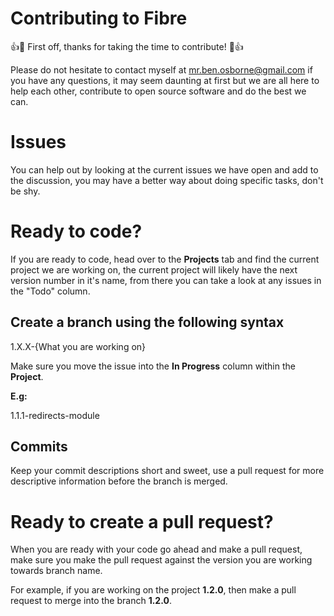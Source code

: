# Contributing to Fibre

:+1::tada: First off, thanks for taking the time to contribute! :tada::+1:

Please do not hesitate to contact myself at mr.ben.osborne@gmail.com if you have any questions, it may seem daunting at first but we are all here to help each other, contribute to open source software and do the best we can.

# Issues
You can help out by looking at the current issues we have open and add to the discussion, you may have a better way about doing specific tasks, don't be shy.

# Ready to code?
If you are ready to code, head over to the **Projects** tab and find the current project we are working on, the current project will likely have the next version number in it's name,
from there you can take a look at any issues in the "Todo" column.

## Create a branch using the following syntax
1.X.X-{What you are working on}

Make sure you move the issue into the **In Progress** column within the **Project**.

**E.g:**

1.1.1-redirects-module

## Commits
Keep your commit descriptions short and sweet, use a pull request for more descriptive information before the branch is merged.

# Ready to create a pull request?
When you are ready with your code go ahead and make a pull request, make sure you make the pull request against the version you are working towards branch name.

For example, if you are working on the project **1.2.0**, then make a pull request to merge into the branch **1.2.0**.